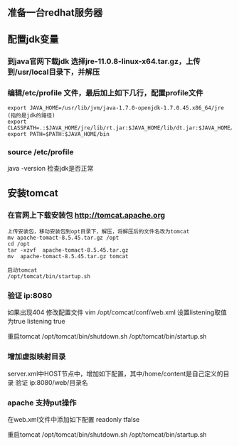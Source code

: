 ## 准备一台redhat服务器
##  配置jdk变量
### 到java官网下载jdk 选择jre-11.0.8-linux-x64.tar.gz，上传到/usr/local目录下，并解压
### 编辑/etc/profile 文件，最后加上如下几行，配置profile文件
    export JAVA_HOME=/usr/lib/jvm/java-1.7.0-openjdk-1.7.0.45.x86_64/jre  (指的是jdk的路径)
    export CLASSPATH=.:$JAVA_HOME/jre/lib/rt.jar:$JAVA_HOME/lib/dt.jar:$JAVA_HOME/lib/tools.jar
    export PATH=$PATH:$JAVA_HOME/bin

### source /etc/profile
java -version 检查jdk是否正常

## 安装tomcat
### 在官网上下载安装包 http://tomcat.apache.org
    上传安装包，移动安装包到opt目录下，解压，将解压后的文件名改为tomcat
    mv apache-tomact-8.5.45.tar.gz /opt
    cd /opt
    tar -xzvf  apache-tomact-8.5.45.tar.gz
    mv  apache-tomact-8.5.45.tar.gz tomcat

    启动tomcat
    /opt/tomcat/bin/startup.sh

### 验证 ip:8080
如果出现404 修改配置文件 
vim /opt/comcat/conf/web.xml
设置listening取值为true
<init-param>
    <param-name>listening</param-name>
    <param-name>true</param-name>
</init-param>

重启tomcat
/opt/tomcat/bin/shutdown.sh
/opt/tomcat/bin/startup.sh

### 增加虚拟映射目录
server.xml中HOST节点中，增加如下配置，其中/home/content是自己定义的目录
<Context path="/web" docBase="/home/content"/>
验证  ip:8080/web/目录名

### apache 支持put操作
在web.xml文件中添加如下配置
<init-param>
    <param-name>readonly</param-name>
    <param-name>tfalse</param-name>
</init-param>

重启tomcat
/opt/tomcat/bin/shutdown.sh
/opt/tomcat/bin/startup.sh

